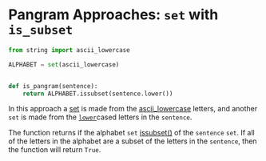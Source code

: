 # Pangram Approaches: `set` with `is_subset`

```python
from string import ascii_lowercase

ALPHABET = set(ascii_lowercase)


def is_pangram(sentence):
    return ALPHABET.issubset(sentence.lower())

```

In this approach a [set][set] is made from the
[ascii_lowercase][ascii-lowercase] letters, and another `set` is made from the
[`lower`][lower]cased letters in the `sentence`.

The function returns if the alphabet `set` [issubset()][issubset] of the
`sentence` `set`. If all of the letters in the alphabet are a subset of the
letters in the `sentence`, then the function will return `True`.

[set]: https://docs.python.org/3/library/stdtypes.html?#set
[ascii-lowercase]:
  https://docs.python.org/3/library/string.html#string.ascii_lowercase
[lower]: https://docs.python.org/3/library/stdtypes.html?#str.lower
[issubset]:
  https://docs.python.org/3/library/stdtypes.html?highlight=issubset#frozenset.issubset
